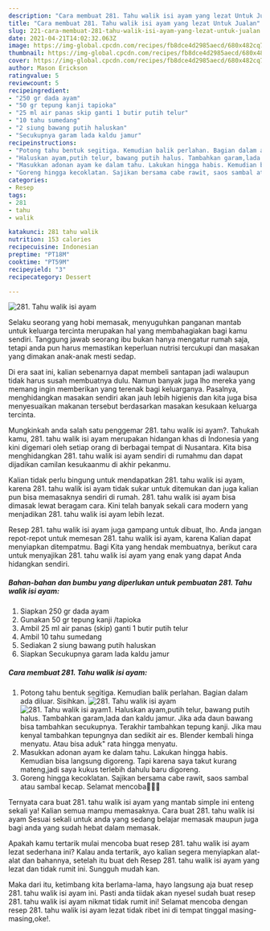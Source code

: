 ```yaml
---
description: "Cara membuat 281. Tahu walik isi ayam yang lezat Untuk Jualan"
title: "Cara membuat 281. Tahu walik isi ayam yang lezat Untuk Jualan"
slug: 221-cara-membuat-281-tahu-walik-isi-ayam-yang-lezat-untuk-jualan
date: 2021-04-21T14:02:32.063Z
image: https://img-global.cpcdn.com/recipes/fb8dce4d2985aecd/680x482cq70/281-tahu-walik-isi-ayam-foto-resep-utama.jpg
thumbnail: https://img-global.cpcdn.com/recipes/fb8dce4d2985aecd/680x482cq70/281-tahu-walik-isi-ayam-foto-resep-utama.jpg
cover: https://img-global.cpcdn.com/recipes/fb8dce4d2985aecd/680x482cq70/281-tahu-walik-isi-ayam-foto-resep-utama.jpg
author: Mason Erickson
ratingvalue: 5
reviewcount: 5
recipeingredient:
- "250 gr dada ayam"
- "50 gr tepung kanji tapioka"
- "25 ml air panas skip ganti 1 butir putih telur"
- "10 tahu sumedang"
- "2 siung bawang putih haluskan"
- "Secukupnya garam lada kaldu jamur"
recipeinstructions:
- "Potong tahu bentuk segitiga. Kemudian balik perlahan. Bagian dalam ada diluar. Sisihkan."
- "Haluskan ayam,putih telur, bawang putih halus. Tambahkan garam,lada dan kaldu jamur. Jika ada daun bawang bisa tambahkan secukupnya. Terakhir tambahkan tepung kanji. Jika mau kenyal tambahkan tepungnya dan sedikit air es. Blender kembali hinga menyatu. Atau bisa aduk&#34; rata hingga menyatu."
- "Masukkan adonan ayam ke dalam tahu. Lakukan hingga habis. Kemudian bisa langsung digoreng. Tapi karena saya takut kurang mateng,jadi saya kukus terlebih dahulu baru digoreng."
- "Goreng hingga kecoklatan. Sajikan bersama cabe rawit, saos sambal atau sambal kecap. Selamat mencoba🥰🥰🥰"
categories:
- Resep
tags:
- 281
- tahu
- walik

katakunci: 281 tahu walik 
nutrition: 153 calories
recipecuisine: Indonesian
preptime: "PT18M"
cooktime: "PT59M"
recipeyield: "3"
recipecategory: Dessert

---
```



![281. Tahu walik isi ayam](https://img-global.cpcdn.com/recipes/fb8dce4d2985aecd/680x482cq70/281-tahu-walik-isi-ayam-foto-resep-utama.jpg)

Selaku seorang yang hobi memasak, menyuguhkan panganan mantab untuk keluarga tercinta merupakan hal yang membahagiakan bagi kamu sendiri. Tanggung jawab seorang ibu bukan hanya mengatur rumah saja, tetapi anda pun harus memastikan keperluan nutrisi tercukupi dan masakan yang dimakan anak-anak mesti sedap.

Di era  saat ini, kalian sebenarnya dapat membeli santapan jadi walaupun tidak harus susah membuatnya dulu. Namun banyak juga lho mereka yang memang ingin memberikan yang terenak bagi keluarganya. Pasalnya, menghidangkan masakan sendiri akan jauh lebih higienis dan kita juga bisa menyesuaikan makanan tersebut berdasarkan masakan kesukaan keluarga tercinta. 



Mungkinkah anda salah satu penggemar 281. tahu walik isi ayam?. Tahukah kamu, 281. tahu walik isi ayam merupakan hidangan khas di Indonesia yang kini digemari oleh setiap orang di berbagai tempat di Nusantara. Kita bisa menghidangkan 281. tahu walik isi ayam sendiri di rumahmu dan dapat dijadikan camilan kesukaanmu di akhir pekanmu.

Kalian tidak perlu bingung untuk mendapatkan 281. tahu walik isi ayam, karena 281. tahu walik isi ayam tidak sukar untuk ditemukan dan juga kalian pun bisa memasaknya sendiri di rumah. 281. tahu walik isi ayam bisa dimasak lewat beragam cara. Kini telah banyak sekali cara modern yang menjadikan 281. tahu walik isi ayam lebih lezat.

Resep 281. tahu walik isi ayam juga gampang untuk dibuat, lho. Anda jangan repot-repot untuk memesan 281. tahu walik isi ayam, karena Kalian dapat menyiapkan ditempatmu. Bagi Kita yang hendak membuatnya, berikut cara untuk menyajikan 281. tahu walik isi ayam yang enak yang dapat Anda hidangkan sendiri.

<!--inarticleads1-->

##### Bahan-bahan dan bumbu yang diperlukan untuk pembuatan 281. Tahu walik isi ayam:

1. Siapkan 250 gr dada ayam
1. Gunakan 50 gr tepung kanji /tapioka
1. Ambil 25 ml air panas (skip) ganti 1 butir putih telur
1. Ambil 10 tahu sumedang
1. Sediakan 2 siung bawang putih haluskan
1. Siapkan Secukupnya garam lada kaldu jamur




<!--inarticleads2-->

##### Cara membuat 281. Tahu walik isi ayam:

1. Potong tahu bentuk segitiga. Kemudian balik perlahan. Bagian dalam ada diluar. Sisihkan.
<img src="https://img-global.cpcdn.com/steps/a33a2c2094152c9c/160x128cq70/281-tahu-walik-isi-ayam-langkah-memasak-1-foto.jpg" alt="281. Tahu walik isi ayam"><img src="https://img-global.cpcdn.com/steps/a720c71b74061b7a/160x128cq70/281-tahu-walik-isi-ayam-langkah-memasak-1-foto.jpg" alt="281. Tahu walik isi ayam">1. Haluskan ayam,putih telur, bawang putih halus. Tambahkan garam,lada dan kaldu jamur. Jika ada daun bawang bisa tambahkan secukupnya. Terakhir tambahkan tepung kanji. Jika mau kenyal tambahkan tepungnya dan sedikit air es. Blender kembali hinga menyatu. Atau bisa aduk&#34; rata hingga menyatu.
1. Masukkan adonan ayam ke dalam tahu. Lakukan hingga habis. Kemudian bisa langsung digoreng. Tapi karena saya takut kurang mateng,jadi saya kukus terlebih dahulu baru digoreng.
1. Goreng hingga kecoklatan. Sajikan bersama cabe rawit, saos sambal atau sambal kecap. Selamat mencoba🥰🥰🥰




Ternyata cara buat 281. tahu walik isi ayam yang mantab simple ini enteng sekali ya! Kalian semua mampu memasaknya. Cara buat 281. tahu walik isi ayam Sesuai sekali untuk anda yang sedang belajar memasak maupun juga bagi anda yang sudah hebat dalam memasak.

Apakah kamu tertarik mulai mencoba buat resep 281. tahu walik isi ayam lezat sederhana ini? Kalau anda tertarik, ayo kalian segera menyiapkan alat-alat dan bahannya, setelah itu buat deh Resep 281. tahu walik isi ayam yang lezat dan tidak rumit ini. Sungguh mudah kan. 

Maka dari itu, ketimbang kita berlama-lama, hayo langsung aja buat resep 281. tahu walik isi ayam ini. Pasti anda tiidak akan nyesel sudah buat resep 281. tahu walik isi ayam nikmat tidak rumit ini! Selamat mencoba dengan resep 281. tahu walik isi ayam lezat tidak ribet ini di tempat tinggal masing-masing,oke!.

